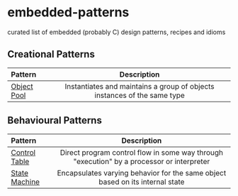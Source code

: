# embedded-patterns

curated list of embedded (probably C) design patterns, recipes and idioms

## Creational Patterns

| Pattern | Description |
|:------- |:-----------:|
| [Object Pool](/creational/object-pool.md) | Instantiates and maintains a group of objects instances of the same type |

## Behavioural Patterns

| Pattern | Description |
|:------- |:-----------:|
| [Control Table](/behavioural/controltable.md) | Direct program control flow in some way through "execution" by a processor or interpreter |
| [State Machine](/behavioural/statemachine.md) | Encapsulates varying behavior for the same object based on its internal state |

